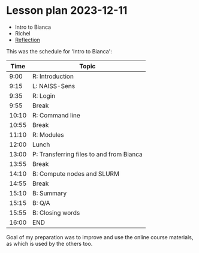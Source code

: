 # Lesson plan 2023-12-11

* Intro to Bianca
* Richel
* [Reflection](../reflections/20231211_richel.md)

This was the schedule for 'Intro to Bianca':

Time |Topic
-----|------------------------
9:00 |R: Introduction
9:15 |L: NAISS-Sens
9:35 |R: Login
9:55 |Break
10:10|R: Command line
10:55|Break
11:10|R: Modules
12:00|Lunch
13:00|P: Transferring files to and from Bianca
13:55|Break
14:10|B: Compute nodes and SLURM
14:55|Break
15:10|B: Summary
15:15|B: Q/A
15:55|B: Closing words
16:00|END

Goal of my preparation was to improve and use the online course
materials, as which is used by the others too.
